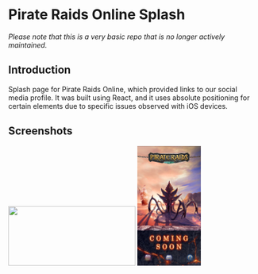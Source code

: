 # Pirate Raids Online Splash

_Please note that this is a very basic repo that is no longer actively maintained._

## Introduction

Splash page for Pirate Raids Online, which provided links to our social media profile. It was built using React, and it uses absolute positioning for certain elements due to specific issues observed with iOS devices.

## Screenshots

<img src="./pro-splash.png" width=256 height=120 />

<img src="./pro-splash-mobile.png" width=128 />
